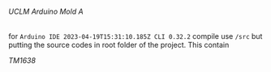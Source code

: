###### UCLM Arduino Mold A

for `Arduino IDE 2023-04-19T15:31:10.185Z CLI 0.32.2`
compile use `/src` but putting the source codes in root folder of the project.
This contain

*TM1638*



